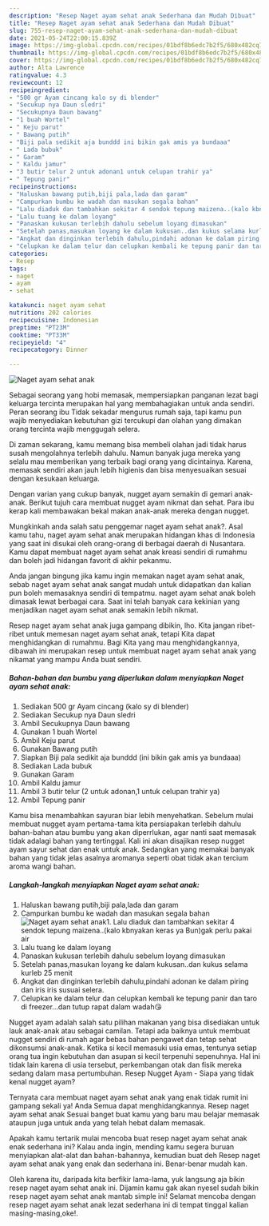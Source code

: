 ```yaml
---
description: "Resep Naget ayam sehat anak Sederhana dan Mudah Dibuat"
title: "Resep Naget ayam sehat anak Sederhana dan Mudah Dibuat"
slug: 755-resep-naget-ayam-sehat-anak-sederhana-dan-mudah-dibuat
date: 2021-05-24T22:00:15.839Z
image: https://img-global.cpcdn.com/recipes/01bdf8b6edc7b2f5/680x482cq70/naget-ayam-sehat-anak-foto-resep-utama.jpg
thumbnail: https://img-global.cpcdn.com/recipes/01bdf8b6edc7b2f5/680x482cq70/naget-ayam-sehat-anak-foto-resep-utama.jpg
cover: https://img-global.cpcdn.com/recipes/01bdf8b6edc7b2f5/680x482cq70/naget-ayam-sehat-anak-foto-resep-utama.jpg
author: Alta Lawrence
ratingvalue: 4.3
reviewcount: 12
recipeingredient:
- "500 gr Ayam cincang kalo sy di blender"
- "Secukup nya Daun sledri"
- "Secukupnya Daun bawang"
- "1 buah Wortel"
- " Keju parut"
- " Bawang putih"
- "Biji pala sedikit aja bunddd ini bikin gak amis ya bundaaa"
- " Lada bubuk"
- " Garam"
- " Kaldu jamur"
- "3 butir telur 2 untuk adonan1 untuk celupan trahir ya"
- " Tepung panir"
recipeinstructions:
- "Haluskan bawang putih,biji pala,lada dan garam"
- "Campurkan bumbu ke wadah dan masukan segala bahan"
- "Lalu diaduk dan tambahkan sekitar 4 sendok tepung maizena..(kalo kbnyakan keras ya Bun)gak perlu pakai air"
- "Lalu tuang ke dalam loyang"
- "Panaskan kukusan terlebih dahulu sebelum loyang dimasukan"
- "Setelah panas,masukan loyang ke dalam kukusan..dan kukus selama kurleb 25 menit"
- "Angkat dan dinginkan terlebih dahulu,pindahi adonan ke dalam piring dan iris iris susuai selera."
- "Celupkan ke dalam telur dan celupkan kembali ke tepung panir dan taro di freezer...dan tutup rapat dalam wadah😘"
categories:
- Resep
tags:
- naget
- ayam
- sehat

katakunci: naget ayam sehat 
nutrition: 202 calories
recipecuisine: Indonesian
preptime: "PT23M"
cooktime: "PT33M"
recipeyield: "4"
recipecategory: Dinner

---
```



![Naget ayam sehat anak](https://img-global.cpcdn.com/recipes/01bdf8b6edc7b2f5/680x482cq70/naget-ayam-sehat-anak-foto-resep-utama.jpg)

Sebagai seorang yang hobi memasak, mempersiapkan panganan lezat bagi keluarga tercinta merupakan hal yang membahagiakan untuk anda sendiri. Peran seorang ibu Tidak sekadar mengurus rumah saja, tapi kamu pun wajib menyediakan kebutuhan gizi tercukupi dan olahan yang dimakan orang tercinta wajib menggugah selera.

Di zaman  sekarang, kamu memang bisa membeli olahan jadi tidak harus susah mengolahnya terlebih dahulu. Namun banyak juga mereka yang selalu mau memberikan yang terbaik bagi orang yang dicintainya. Karena, memasak sendiri akan jauh lebih higienis dan bisa menyesuaikan sesuai dengan kesukaan keluarga. 

Dengan varian yang cukup banyak, nugget ayam semakin di gemari anak-anak. Berikut tujuh cara membuat nugget ayam nikmat dan sehat. Para ibu kerap kali membawakan bekal makan anak-anak mereka dengan nugget.

Mungkinkah anda salah satu penggemar naget ayam sehat anak?. Asal kamu tahu, naget ayam sehat anak merupakan hidangan khas di Indonesia yang saat ini disukai oleh orang-orang di berbagai daerah di Nusantara. Kamu dapat membuat naget ayam sehat anak kreasi sendiri di rumahmu dan boleh jadi hidangan favorit di akhir pekanmu.

Anda jangan bingung jika kamu ingin memakan naget ayam sehat anak, sebab naget ayam sehat anak sangat mudah untuk didapatkan dan kalian pun boleh memasaknya sendiri di tempatmu. naget ayam sehat anak boleh dimasak lewat berbagai cara. Saat ini telah banyak cara kekinian yang menjadikan naget ayam sehat anak semakin lebih nikmat.

Resep naget ayam sehat anak juga gampang dibikin, lho. Kita jangan ribet-ribet untuk memesan naget ayam sehat anak, tetapi Kita dapat menghidangkan di rumahmu. Bagi Kita yang mau menghidangkannya, dibawah ini merupakan resep untuk membuat naget ayam sehat anak yang nikamat yang mampu Anda buat sendiri.

<!--inarticleads1-->

##### Bahan-bahan dan bumbu yang diperlukan dalam menyiapkan Naget ayam sehat anak:

1. Sediakan 500 gr Ayam cincang (kalo sy di blender)
1. Sediakan Secukup nya Daun sledri
1. Ambil Secukupnya Daun bawang
1. Gunakan 1 buah Wortel
1. Ambil  Keju parut
1. Gunakan  Bawang putih
1. Siapkan Biji pala sedikit aja bunddd (ini bikin gak amis ya bundaaa)
1. Sediakan  Lada bubuk
1. Gunakan  Garam
1. Ambil  Kaldu jamur
1. Ambil 3 butir telur (2 untuk adonan,1 untuk celupan trahir ya)
1. Ambil  Tepung panir


Kamu bisa menambahkan sayuran biar lebih menyehatkan. Sebelum mulai membuat nugget ayam pertama-tama kita persiapakan terlebih dahulu bahan-bahan atau bumbu yang akan diperrlukan, agar nanti saat memasak tidak adalagi bahan yang tertinggal. Kali ini akan disajikan resep nugget ayam sayur sehat dan enak untuk anak. Sedangkan yang memakai banyak bahan yang tidak jelas asalnya aromanya seperti obat tidak akan tercium aroma wangi bahan. 

<!--inarticleads2-->

##### Langkah-langkah menyiapkan Naget ayam sehat anak:

1. Haluskan bawang putih,biji pala,lada dan garam
1. Campurkan bumbu ke wadah dan masukan segala bahan
<img src="https://img-global.cpcdn.com/steps/63546933dd36bf48/160x128cq70/naget-ayam-sehat-anak-langkah-memasak-2-foto.jpg" alt="Naget ayam sehat anak">1. Lalu diaduk dan tambahkan sekitar 4 sendok tepung maizena..(kalo kbnyakan keras ya Bun)gak perlu pakai air
1. Lalu tuang ke dalam loyang
1. Panaskan kukusan terlebih dahulu sebelum loyang dimasukan
1. Setelah panas,masukan loyang ke dalam kukusan..dan kukus selama kurleb 25 menit
1. Angkat dan dinginkan terlebih dahulu,pindahi adonan ke dalam piring dan iris iris susuai selera.
1. Celupkan ke dalam telur dan celupkan kembali ke tepung panir dan taro di freezer...dan tutup rapat dalam wadah😘


Nugget ayam adalah salah satu pilihan makanan yang bisa disediakan untuk lauk anak-anak atau sebagai camilan. Tetapi ada baiknya untuk membuat nugget sendiri di rumah agar bebas bahan pengawet dan tetap sehat dikonsumsi anak-anak. Ketika si kecil memasuki usia emas, tentunya setiap orang tua ingin kebutuhan dan asupan si kecil terpenuhi sepenuhnya. Hal ini tidak lain karena di usia tersebut, perkembangan otak dan fisik mereka sedang dalam masa pertumbuhan. Resep Nugget Ayam - Siapa yang tidak kenal nugget ayam? 

Ternyata cara membuat naget ayam sehat anak yang enak tidak rumit ini gampang sekali ya! Anda Semua dapat menghidangkannya. Resep naget ayam sehat anak Sesuai banget buat kamu yang baru mau belajar memasak ataupun juga untuk anda yang telah hebat dalam memasak.

Apakah kamu tertarik mulai mencoba buat resep naget ayam sehat anak enak sederhana ini? Kalau anda ingin, mending kamu segera buruan menyiapkan alat-alat dan bahan-bahannya, kemudian buat deh Resep naget ayam sehat anak yang enak dan sederhana ini. Benar-benar mudah kan. 

Oleh karena itu, daripada kita berfikir lama-lama, yuk langsung aja bikin resep naget ayam sehat anak ini. Dijamin kamu gak akan nyesel sudah bikin resep naget ayam sehat anak mantab simple ini! Selamat mencoba dengan resep naget ayam sehat anak lezat sederhana ini di tempat tinggal kalian masing-masing,oke!.

